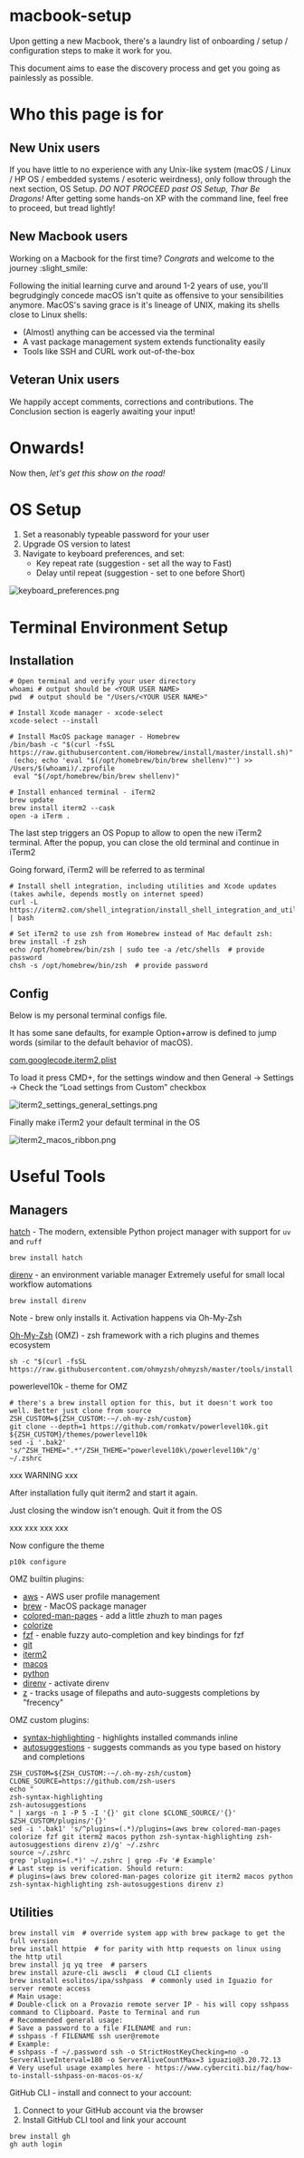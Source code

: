 # macbook-setup

Upon getting a new Macbook, there's a laundry list of onboarding / setup / configuration steps to make it work for you.

This document aims to ease the discovery process and get you going as painlessly as possible.

# Who this page is for

## New Unix users

If you have little to no experience with any Unix-like system (macOS / Linux / HP OS / embedded systems / esoteric weirdness), only follow through the next section, OS Setup.
*DO NOT PROCEED past OS Setup, Thar Be Dragons!*
After getting some hands-on XP with the command line, feel free to proceed, but tread lightly!

## New Macbook users

Working on a Macbook for the first time? *Congrats* and welcome to the journey :slight_smile:

Following the initial learning curve and around 1-2 years of use, you'll begrudgingly concede macOS isn't quite as offensive to your sensibilities anymore.
MacOS's saving grace is it's lineage of UNIX, making its shells close to Linux shells:

* (Almost) anything can be accessed via the terminal
* A vast package management system extends functionality easily
* Tools like SSH and CURL work out-of-the-box

## Veteran Unix users
We happily accept comments, corrections and contributions.
The Conclusion section is eagerly awaiting your input!

# Onwards!

Now then, *let's get this show on the road!*

# OS Setup
1. Set a reasonably typeable password for your user
2. Upgrade OS version to latest
3. Navigate to keyboard preferences, and set:
    * Key repeat rate (suggestion - set all the way to Fast)
    * Delay until repeat (suggestion - set to one before Short)

![keyboard_preferences.png](assets/keyboard_preferences.png)

# Terminal Environment Setup

## Installation

```shell
# Open terminal and verify your user directory
whoami # output should be <YOUR USER NAME>
pwd  # output should be "/Users/<YOUR USER NAME>"

# Install Xcode manager - xcode-select
xcode-select --install

# Install MacOS package manager - Homebrew
/bin/bash -c "$(curl -fsSL https://raw.githubusercontent.com/Homebrew/install/master/install.sh)"
 (echo; echo 'eval "$(/opt/homebrew/bin/brew shellenv)"') >> /Users/$(whoami)/.zprofile
 eval "$(/opt/homebrew/bin/brew shellenv)" 

# Install enhanced terminal - iTerm2
brew update 
brew install iterm2 --cask
open -a iTerm .  
```
The last step triggers an OS Popup to allow to open the new iTerm2 terminal. After the popup, you can close the old terminal and continue in iTerm2

Going forward, iTerm2 will be referred to as terminal

```shell
# Install shell integration, including utilities and Xcode updates (takes awhile, depends mostly on internet speed)
curl -L https://iterm2.com/shell_integration/install_shell_integration_and_utilities.sh | bash

# Set iTerm2 to use zsh from Homebrew instead of Mac default zsh:
brew install -f zsh
echo /opt/homebrew/bin/zsh | sudo tee -a /etc/shells  # provide password
chsh -s /opt/homebrew/bin/zsh  # provide password
```
## Config
Below is my personal terminal configs file.

It has some sane defaults, for example Option+arrow is defined to jump words (similar to the default behavior of macOS).

[com.googlecode.iterm2.plist](assets/com.googlecode.iterm2.plist)

To load it press CMD+, for the settings window and then General → Settings → Check the “Load settings from Custom” checkbox

![iterm2_settings_general_settings.png](assets/iterm2_settings_general_settings.png)

Finally make iTerm2 your default terminal in the OS

![iterm2_macos_ribbon.png](assets/iterm2_macos_ribbon.png)

# Useful Tools
## Managers
[hatch](https://hatch.pypa.io/latest/) - The modern, extensible Python project manager with support for `uv` and `ruff`

```shell
brew install hatch
```

[direnv](https://direnv.net/) - an environment variable manager
Extremely useful for small local workflow automations

```shell
brew install direnv
```

Note - brew only installs it. Activation happens via Oh-My-Zsh

[Oh-My-Zsh](https://ohmyz.sh/) (OMZ) - zsh framework with a rich plugins and themes ecosystem

```shell
sh -c "$(curl -fsSL https://raw.githubusercontent.com/ohmyzsh/ohmyzsh/master/tools/install.sh)"
```

powerlevel10k - theme for OMZ


```shell
# there's a brew install option for this, but it doesn't work too well. Better just clone from source
ZSH_CUSTOM=${ZSH_CUSTOM:-~/.oh-my-zsh/custom}
git clone --depth=1 https://github.com/romkatv/powerlevel10k.git ${ZSH_CUSTOM}/themes/powerlevel10k
sed -i '.bak2' 's/^ZSH_THEME=".*"/ZSH_THEME="powerlevel10k\/powerlevel10k"/g' ~/.zshrc
```

xxx WARNING xxx

After installation fully quit iterm2 and start it again.

Just closing the window isn't enough. Quit it from the OS

xxx xxx xxx xxx

Now configure the theme

```shell
p10k configure
```

OMZ builtin plugins:

* [aws](https://github.com/ohmyzsh/ohmyzsh/tree/master/plugins/aws) - AWS user profile management
* [brew](https://github.com/ohmyzsh/ohmyzsh/tree/master/plugins/brew) - MacOS package manager 
* [colored-man-pages](https://github.com/ohmyzsh/ohmyzsh/tree/master/plugins/colored-man-pages) - add a little zhuzh to man pages 
* [colorize](https://github.com/ohmyzsh/ohmyzsh/tree/master/plugins/colorize) 
* [fzf](https://github.com/ohmyzsh/ohmyzsh/tree/master/plugins/fzf) - enable fuzzy auto-completion and key bindings for fzf 
* [git](https://github.com/ohmyzsh/ohmyzsh/tree/master/plugins/git) 
* [iterm2](https://github.com/ohmyzsh/ohmyzsh/tree/master/plugins/iterm2) 
* [macos](https://github.com/ohmyzsh/ohmyzsh/tree/master/plugins/macos) 
* [python](https://github.com/ohmyzsh/ohmyzsh/tree/master/plugins/python) 
* [direnv](https://github.com/ohmyzsh/ohmyzsh/tree/master/plugins/direnv) - activate direnv 
* [z](https://github.com/ohmyzsh/ohmyzsh/tree/master/plugins/z) - tracks usage of filepaths and auto-suggests completions by "frecency"

OMZ custom plugins:
* [syntax-highlighting](https://github.com/zsh-users/zsh-syntax-highlighting) - highlights installed commands inline
* [autosuggestions](https://github.com/zsh-users/zsh-autosuggestions) - suggests commands as you type based on history and completions

```shell
ZSH_CUSTOM=${ZSH_CUSTOM:-~/.oh-my-zsh/custom}
CLONE_SOURCE=https://github.com/zsh-users
echo "
zsh-syntax-highlighting
zsh-autosuggestions
" | xargs -n 1 -P 5 -I '{}' git clone $CLONE_SOURCE/'{}' $ZSH_CUSTOM/plugins/'{}'
sed -i '.bak1' 's/^plugins=(.*)/plugins=(aws brew colored-man-pages colorize fzf git iterm2 macos python zsh-syntax-highlighting zsh-autosuggestions direnv z)/g' ~/.zshrc 
source ~/.zshrc
grep 'plugins=(.*)' ~/.zshrc | grep -Fv '# Example'
# Last step is verification. Should return:
# plugins=(aws brew colored-man-pages colorize git iterm2 macos python zsh-syntax-highlighting zsh-autosuggestions direnv z)
```

## Utilities
```shell
brew install vim  # override system app with brew package to get the full version
brew install httpie  # for parity with http requests on linux using the http util
brew install jq yq tree  # parsers
brew install azure-cli awscli  # cloud CLI clients
brew install esolitos/ipa/sshpass  # commonly used in Iguazio for server remote access
# Main usage: 
# Double-click on a Provazio remote server IP - his will copy sshpass command to Clipboard. Paste to Terminal and run 
# Recommended general usage:
# Save a password to a file FILENAME and run:
# sshpass -f FILENAME ssh user@remote 
# Example: 
# sshpass -f ~/.password ssh -o StrictHostKeyChecking=no -o ServerAliveInterval=180 -o ServerAliveCountMax=3 iguazio@3.20.72.13 
# Very useful usage examples here - https://www.cyberciti.biz/faq/how-to-install-sshpass-on-macos-os-x/

```
GitHub CLI - install and connect to your account:

1. Connect to your GitHub account via the browser 
2. Install GitHub CLI tool and link your account
```shell
brew install gh
gh auth login
```
